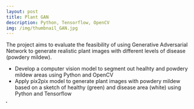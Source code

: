 ```yaml
---
layout: post
title: Plant GAN
description: Python, Tensorflow, OpenCV
img: /img/thumbnail_GAN.jpg
---
```


The project aims to evaluate the feasibility of using Generative Adversarial Network to generate realistic plant images with different levels of disease (powdery mildew).
- Develop a computer vision model to segment out healhty and powdery mildew areas using Python and OpenCV 
- Apply pix2pix model to generate plant images with powdery mildew based on a sketch of healthy (green) and disease area (white) using Python and Tensorflow

<div>
	<img class="col" src="{{ site.baseurl }}/img/GAN.jpg" alt="" title="Generated plant images" border="1"/>
</div>